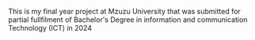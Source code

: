 This is my final year project at Mzuzu University that was submitted for partial fullfilment of Bachelor's Degree in information and communication Technology (ICT) in 2024
